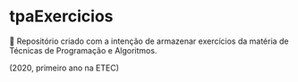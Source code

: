 # tpaExercicios
📌 Repositório criado com a intenção de armazenar exercícios da matéria de Técnicas de Programação e Algoritmos.

(2020, primeiro ano na ETEC)
